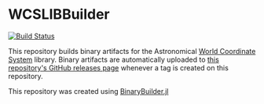 # WCSLIBBuilder

[![Build Status](https://travis-ci.org/JuliaAstro/WCSLIBBuilder.svg?branch=master)](https://travis-ci.org/JuliaAstro/WCSLIBBuilder)

This repository builds binary artifacts for the Astronomical [World Coordinate
System](http://www.atnf.csiro.au/people/mcalabre/WCS/) library. Binary artifacts
are automatically uploaded to [this repository's GitHub releases
page](https://github.com/giordano/WCSLIBBuilder/releases) whenever a tag is
created on this repository.

This repository was created using [BinaryBuilder.jl](https://github.com/JuliaPackaging/BinaryBuilder.jl)
